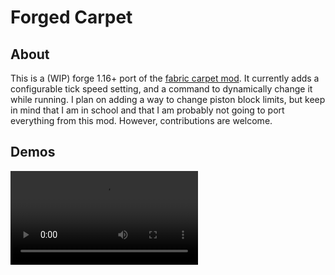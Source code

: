 # Forged Carpet

## About

This is a (WIP) forge 1.16+ port of the [fabric carpet mod](https://github.com/gnembon/fabric-carpet).
It currently adds a configurable tick speed setting, and a command to dynamically change it while running. 
I plan on adding a way to change piston block limits, but keep in mind that I am in school and 
that I am probably not going to port everything from this mod. However, contributions are welcome.

## Demos

![Death Demo](assets/death_demo.mp4)